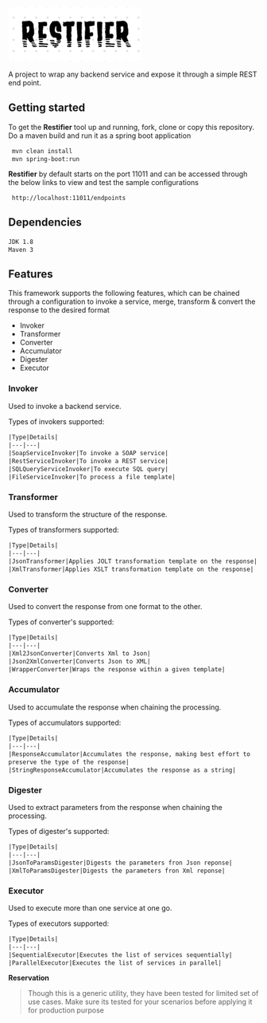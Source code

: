 ![](restifier-logo.png)

A project to wrap any backend service and expose it through a simple REST end point. 
 
## Getting started
To get the **Restifier** tool up and running, fork, clone or copy this repository.
Do a maven build and run it as a spring boot application

```
 mvn clean install
 mvn spring-boot:run
```

**Restifier** by default starts on the port 11011 and can be accessed through the below links to view and test the sample configurations

```
 http://localhost:11011/endpoints
```


## Dependencies
```
JDK 1.8
Maven 3
```

## Features

This framework supports the following features, which can be chained through a configuration to invoke a service, merge, transform & convert the response to the desired format 

* Invoker
* Transformer
* Converter
* Accumulator
* Digester
* Executor


### Invoker 

Used to invoke a backend service. 

Types of invokers supported:

	|Type|Details|
	|---|---|
	|SoapServiceInvoker|To invoke a SOAP service|
	|RestServiceInvoker|To invoke a REST service|
	|SQLQueryServiceInvoker|To execute SQL query|
	|FileServiceInvoker|To process a file template|


### Transformer

Used to transform the structure of the response. 

Types of transformers supported:

	|Type|Details|
	|---|---|
	|JsonTransformer|Applies JOLT transformation template on the response|
	|XmlTransformer|Applies XSLT transformation template on the response|


### Converter

Used to convert the response from one format to the other. 

Types of converter's supported:

	|Type|Details|
	|---|---|
	|Xml2JsonConverter|Converts Xml to Json|
	|Json2XmlConverter|Converts Json to XML|
	|WrapperConverter|Wraps the response within a given template|


### Accumulator

Used to accumulate the response when chaining the processing. 

Types of accumulators supported:

	|Type|Details|
	|---|---|
	|ResponseAccumulator|Accumulates the response, making best effort to preserve the type of the response|
	|StringResponseAccumulator|Accumulates the response as a string|


### Digester

Used to extract parameters from the response when chaining the processing. 

Types of digester's supported:

	|Type|Details|
	|---|---|
	|JsonToParamsDigester|Digests the parameters fron Json reponse|
	|XmlToParamsDigester|Digests the parameters fron Xml reponse|


### Executor

Used to execute more than one service at one go. 

Types of executors supported:

	|Type|Details|
	|---|---|
	|SequentialExecutor|Executes the list of services sequentially|
	|ParallelExecutor|Executes the list of services in parallel|


**Reservation**
> Though this is a generic utility, they have been tested for limited set of use cases. Make sure its tested for your scenarios before applying it for production purpose

